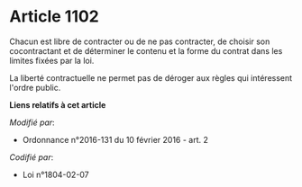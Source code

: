 # Article 1102

Chacun est libre de contracter ou de ne pas contracter, de choisir son cocontractant et de déterminer le contenu et la forme
du contrat dans les limites fixées par la loi. 

La liberté contractuelle ne permet pas de déroger aux règles qui intéressent l'ordre public.

**Liens relatifs à cet article**

_Modifié par_:

  - Ordonnance n°2016-131 du 10 février 2016 - art. 2

_Codifié par_:

  - Loi n°1804-02-07
